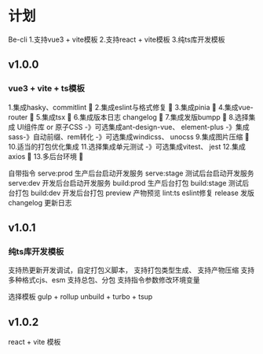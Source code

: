 # 计划
Be-cli
1.支持vue3 + vite模板
2.支持react + vite模板
3.纯ts库开发模板

## v1.0.0
### vue3 + vite + ts模板
1.集成hasky、commitlint 🐶
2.集成eslint与格式修复 🐶
3.集成pinia 🐶
4.集成vue-router 🐶
5.集成tsx 🐶
6.集成版本日志 changelog 🐶
7.集成发版bumpp 🐶
8.选择集成 UI组件库 or 原子CSS
-》可选集成ant-design-vue、
element-plus -》集成sass-》自动前缀、rem转化
-》可选集成windicss、
unocss
9.集成图片压缩 🐶
10.适当的打包优化集成
11.选择集成单元测试
-》可选集成vitest、
jest
12.集成axios 🐶
13.多后台环境 🐶

自带指令
serve:prod 生产后台启动开发服务
serve:stage 测试后台启动开发服务
serve:dev 开发后台启动开发服务
build:prod 生产后台打包
build:stage 测试后台打包
build:dev 开发后台打包
preview 产物预览
lint:ts eslint修复
release 发版
changelog 更新日志

## v1.0.1
### 纯ts库开发模板
支持热更新开发调试，自定打包义脚本，
支持打包类型生成、
支持产物压缩
支持多种格式cjs、esm
支持总包、分包
支持指令参数修改环境变量

选择模板
gulp + rollup
unbuild + turbo + tsup


## v1.0.2
react + vite 模板

